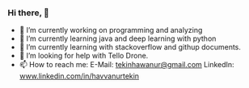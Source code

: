 ### Hi there,  👋

- 🔭 I’m currently working on programming and analyzing
- 🌱 I’m currently learning java and deep learning with python
- 🌱 I’m currently learning with stackoverflow and githup documents.
- 🤔 I’m looking for help with Tello Drone.
- 📫 How to reach me: 
         E-Mail: tekinhawanur@gmail.com
         LinkedIn: www.linkedin.com/in/havvanurtekin


